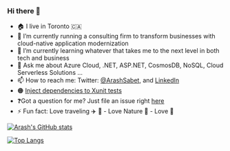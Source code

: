 ### Hi there 👋

<!--
**Arash-Sabet/Arash-Sabet** is a ✨ _special_ ✨ repository because its `README.md` (this file) appears on your GitHub profile.

Here are some ideas to get you started:

- 🔭 I’m currently working on ...
- 🌱 I’m currently learning ...
- 👯 I’m looking to collaborate on ...
- 🤔 I’m looking for help with ...
- 💬 Ask me about ...
- 📫 How to reach me: ...
- 😄 Pronouns: ...
- ⚡ Fun fact: ...
-->

- 🏠 I live in Toronto 🇨🇦
- 🔭 I’m currently running a consulting firm to transform businesses with cloud-native application modernization
- 🌱 I’m currently learning whatever that takes me to the next level in both tech and business
- 💬 Ask me about Azure Cloud, .NET, ASP.NET, CosmosDB, NoSQL, Cloud Serverless Solutions ...
- 📫 How to reach me: Twitter: [@ArashSabet](https://twitter.com/arashsabet), and [LinkedIn](https://www.linkedin.com/in/arashsabet/)
- 🟠 [Inject dependencies to Xunit tests](https://github.com/Umplify/xunit-dependency-injection)
- ❓Got a question for me? Just file an issue right [here](https://github.com/Arash-Sabet/Arash-Sabet/issues/new)
- ⚡ Fun fact: Love traveling :airplane: 🌴 - Love Nature 🌲 - Love :sushi:

[![Arash's GitHub stats](https://github-readme-stats.vercel.app/api?username=Arash-Sabet&hide=stars&count_private=true&show_icons=true&theme=dark)](https://github.com/arash-sabet/github-readme-stats)

[![Top Langs](https://github-readme-stats.vercel.app/api/top-langs/?username=Arash-Sabet&theme=dark&langs_count=10&layout=compact)](https://github.com/Arash-Sabet/github-readme-stats)
